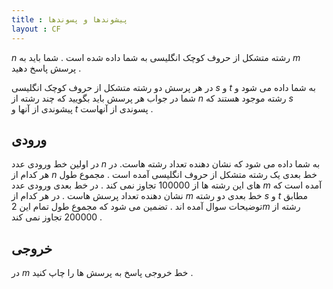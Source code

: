 ```yaml
---
title : پیشوندها و پسوندها
layout : CF
---
```

$n$
رشته متشکل از حروف کوچک انگلیسی به شما داده شده است
.
شما باید به
$m$
پرسش پاسخ دهید
.

در هر پرسش دو رشته متشکل از حروف کوچک انگلیسی
$s$
و
$t$
به شما داده می شود و شما در جواب هر پرسش باید بگویید که چند رشته از
$n$
رشته موجود هستند که
$s$
پیشوندی از آنها
و
$t$
پسوندی از آنهاست
.

## ورودی

در اولین خط ورودی عدد 
$n$
به شما داده می شود که نشان دهنده تعداد رشته هاست.
در هر کدام از 
$n$
خط بعدی 
یک رشته متشکل از حروف انگلیسی آمده است
.
مجموع طول های این رشته ها از
$100000$
تجاوز نمی کند
.
در خط بعدی ورودی عدد
$m$
آمده است که نشان دهنده تعداد پرسش هاست
.
در هر کدام از
$m$
خط بعدی دو رشته
$s$
و
$t$
مطابق توضیحات سوال آمده اند
.
تضمین می شود که مجموع طول تمام این
$2m$
رشته از
$200000$
تجاوز نمی کند
.

## خروجی

در 
$m$
خط خروجی پاسخ به پرسش ها را چاپ کنید
.

